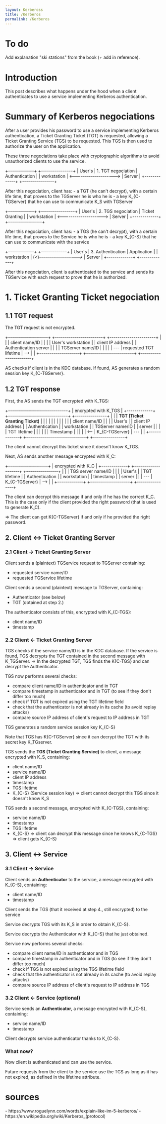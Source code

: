 ```yaml
---
layout: Kerbeross
title: /Kerberos
permalink: /Kerberos
---
```


<h1>To do</h1>

<p>Add explanation "ski stations" from the book (+ add in reference).</p>

<h1>Introduction</h1>

<p>This post describes what happens under the hood when a client authenticates to use a service implementing Kerberos authentication.</p>

<h1>Summary of Kerberos negociations</h1>

<p>After a user provides his password to use a service implementing Kerberos authentication, a Ticket Granting Ticket (TGT) is requested, allowing a Ticket Granting Service (TGS) to be requested. This TGS is then used to authorize the user on the application.</p>

<p>These three negociations take place with cryptographic algorithms to avoid unauthorized clients to use the service.</p>

<!-- <h2>1. Client <-> Authentication Server</h2> -->

<p>+-------------+                        +----------------+
|   User's    |   1. TGT negociation   | Authentication |
| workstation | <--------------------> |     Server     |
+-------------+                        +----------------+</p>

<p>After this negociation, client has:
- a TGT (he can't decrypt), with a certain life time, that proves to the TGServer he is who he is
- a key K_{C-TGServer} that he can use to communicate K_S with TGServer</p>

<!-- <h2>2. Client <-> Ticket Granting Server</h2> -->

<p>+-------------+                        +-----------------+
|   User's    |   2. TGS negociation   | Ticket Granting |
| workstation | <--------------------> |     Server      |
+-------------+                        +-----------------+</p>

<p>After this negociation, client has:
- a TGS (he can't decrypt), with a certain life time, that proves to the Service he is who he is
- a key K_{C-S} that he can use to communicate with the service</p>

<!-- <h2>3. Client <-> Service</h2> -->

<p>+-------------+                         +-------------+
|   User's    |     3. Authentication   | Application |
| workstation | (<)-------------------> |   Server    |
+-------------+                         +-------------+</p>

<p>After this negociation, client is authenticated to the service and sends its TGService with each request to prove that he is authorized.</p>

<!-- <h1>Terminology</h1>

<h2>Actors</h2>

S = Service implementing Kerberos authentication, provided by a server
C = Client, that would like to use the said service

AS = Authentication Server
TGServer = Ticket Granting Server
KDC = AS + TGServer = Key Distribution Center

<h2>Keys</h2>

<h3>Individual components keys</h3>

K_C = client secret key,  shared between client and AS
K_TGServer = TGServer secret key, shared between AS and TGServer
K_S = service secret key, shared between TGServer and the server providing the service

Note that K_C is generated by hashing (after salting) the password that the user provided on the client machine.
=> Client must have provided the right password for K_C to match with the client key stored in the AS.

<h3>Session keys</h3>

K_{C-TGServer} = TGS session key, shared between client and TGServer during the session
K_{C-S} = Service session key, shared between client and service during the session

<h2>Tickets</h2>

TGT = Ticket Granting Ticket
TGService = Ticket Granting Service -->

<!-- <h1>Kerberos authentication steps</h1>

Kerberos authentication consists in 3 negociations.

[image wikipedia, ajouter "Negociation 1.", "2.", "3." and "TGT", "TGS"]

<h2>1. Client <-> Authentication Server</h2>

After this negociation, client has:
- a TGT (he can't decrypt), with a certain life time, that proves to the TGServer he is who he is
- a key K_{C-TGServer} that he can use to communicate K_S with TGServer

<h2>2. Client <-> Ticket Granting Server</h2>

After this negociation, client has:
- a TGS (he can't decrypt), with a certain life time, that proves to the Service he is who he is
- a key K_{C-S} that he can use to communicate with the service

<h2>3. Client <-> Service</h2>

After this negociation, client is authenticated to the service and sends its TGService with each request to prove that he is authorized. -->

<!-- <h1>Kerberos steps in more details<h1> -->

<h1>1. Ticket Granting Ticket negociation</h1>

<h2>1.1 TGT request</h2>

<p>The TGT request is not encrypted.</p>

<p>+--------------------+     +------------------------+     +-----------------------+
|                    |     |     client name/ID     |     |                       |
| User's workstation |     |   client IP address    |     | Authentication server |
|                    |     |    TGServer name/ID    |     |                       |
|                    | --- | requested TGT lifetime | --> |                       |
+--------------------+     +------------------------+     +-----------------------+</p>

<p>AS checks if client is in the KDC database. If found, AS generates a random session key K_{C-TGServer}.</p>

<h2>1.2 TGT response</h2>

<p>First, the AS sends the TGT encrypted with K_TGS:</p>

<p>                    +------------------------------+
                    |     encrypted with K_TGS     |
+-------------+     +------------------------------+     +----------------+
|             |     | <b>TGT (Ticket Granting Ticket)</b> |     |                |
|             |     |                              |     |                |
|             |     |        client name/ID        |     |                |
|   User's    |     |      client IP address       |     | Authentication |
| workstation |     |       TGServer name/ID       |     |     server     |
|             |     |         TGT lifetime         |     |                |
|             |     |          Timestamp           |     |                |
|             | <-- |        K_{C-TGServer}        | --- |                |
+-------------+     +------------------------------+     +----------------+</p>

<p>The client cannot decrypt this ticket since it doesn't know K_TGS.

<p>Next, AS sends another message encrypted with K_C:</p>

<p>                    +--------------------+
                    | encrypted with K_C |
+-------------+     +--------------------+     +----------------+
|             |     | TGS server name/ID |     |                |
|   User's    |     |    TGT lifetime    |     | Authentication |
| workstation |     |     timestamp      |     |     server     |
|             | --- |   K_{C-TGServer}   | --> |                |
+-------------+     +--------------------+     +----------------+</p>

<p>The client can decrypt this message if and only if he has the correct K_C. This is the case only if the client provided the right password (that is used to generate K_C).

=> The client can get K{C-TGServer} if and only if he provided the right password.</p>

<h2>2. Client <-> Ticket Granting Server</h2>

<h3>2.1 Client -> Ticket Granting Server</h3>

Client sends a (plaintext) TGService request to TGServer containing:
- requested service name/ID
- requested TGService lifetime

Client sends a second (plaintext) message to TGServer, containing:
- Authenticator (see below)
- TGT (obtained at step 2.)

The authenticator consists of this, encrypted with K_{C-TGS}:
- client name/ID
- timestamp

<h3>2.2 Client <- Ticket Granting Server</h3>

TGS checks if the service name/ID is in the KDC database.
If the service is found, TGS decrypts the TGT contained in the second message with K_TGServer.
=> In the decrypted TGT, TGS finds the K{C-TGS} and can decrypt the Authenticator.

TGS now performs several checks:
- compare client name/ID in authenticator and in TGT
- compare timestamp in authenticator and in TGT (to see if they don't differ too much)
- check if TGT is not expired using the TGT lifetime field 
- check that the authenticator is not already in its cache (to avoid replay attacks)
- compare source IP address of client's request to IP address in TGT

TGS generates a random service session key K_{C-S}

Note that TGS has K{C-TGServer} since it can decrypt the TGT with its secret key K_TGserver.

TGS sends the <b>TGS (Ticket Granting Service)</b> to client, a message encrypted with K_S, containing:
- client name/ID
- service name/ID
- client IP address
- timestamp
- TGS lifetime
- K_{C-S} (Service session key)
=> client cannot decrypt this TGS since it doesn't know K_S

TGS sends a second message, encrypted with K_{C-TGS}, containing:
- service name/ID
- timestamp
- TGS lifetime
- K_{C-S}
=> client can decrypt this message since he knows K_{C-TGS}
=> client gets K_{C-S}

<h2>3. Client <-> Service</h2>

<h3>3.1 Client -> Service</h3>

Client sends an <b>Authenticator</b> to the service, a message encrypted with K_{C-S}, containing:
- client name/ID
- timestamp

Client sends the TGS (that it received at step 4., still encrypted) to the service

Service decrypts TGS with its K_S in order to obtain K_{C-S}.

Service decrypts the Authenticator with K_{C-S} that he just obtained.

Service now performs several checks:
- compare client name/ID in authenticator and in TGS
- compare timestamp in authenticator and in TGS (to see if they don't differ too much)
- check if TGS is not expired using the TGS lifetime field
- check that the authenticator is not already in its cache (to avoid replay attacks)
- compare source IP address of client's request to IP address in TGS

<h3>3.2 Client <- Service (optional)</h3>

Service sends an <b>Authenticator</b>, a message encrypted with K_{C-S}, containing:
- service name/ID
- timestamp

Client decrypts service authenticator thanks to K_{C-S}.

<h3>What now?</h3>

Now client is authenticated and can use the service.

Future requests from the client to the service use the TGS as long as it has not expired, as defined in the lifetime attribute.

<h1>sources</h1>

<p>- https://www.roguelynn.com/words/explain-like-im-5-kerberos/
- https://en.wikipedia.org/wiki/Kerberos_(protocol)</p>
